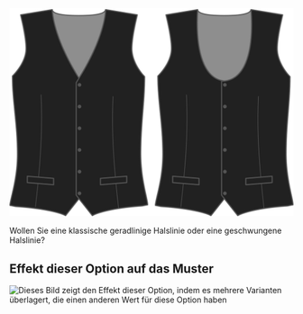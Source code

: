 ![Frontstil](frontstyle.svg)

Wollen Sie eine klassische geradlinige Halslinie oder eine geschwungene Halslinie?

## Effekt dieser Option auf das Muster

![Dieses Bild zeigt den Effekt dieser Option, indem es mehrere Varianten überlagert, die einen anderen Wert für diese Option haben](wahid\_frontstyle\_sample.svg "Effekt dieser Option auf das Muster")
